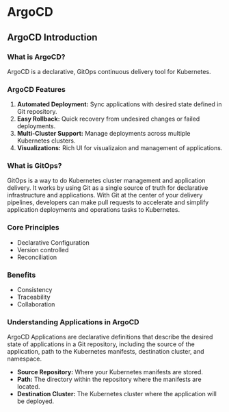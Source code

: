 # ArgoCD

## ArgoCD Introduction

### What is ArgoCD?

ArgoCD is a declarative, GitOps continuous delivery tool for Kubernetes.

### ArgoCD Features

1. **Automated Deployment:** Sync applications with desired state defined in Git repository.
2. **Easy Rollback:** Quick recovery from undesired changes or failed deployments.
3. **Multi-Cluster Support:** Manage deployments across multiple Kubernetes clusters.
4. **Visualizations:** Rich UI for visualizaion and management of applications.

### What is GitOps?

GitOps is a way to do Kubernetes cluster management and application delivery. It works by using Git as a single source of truth for declarative infrastructure and applications. With Git at the center of your delivery pipelines, developers can make pull requests to accelerate and simplify application deployments and operations tasks to Kubernetes.

### Core Principles

- Declarative Configuration
- Version controlled
- Reconciliation

### Benefits

- Consistency
- Traceability
- Collaboration

### Understanding Applications in ArgoCD

ArgoCD Applications are declarative definitions that describe the desired state of applications in a Git repository, including the source of the application, path to the Kubernetes manifests, destination cluster, and namespace.

- **Source Repository:** Where your Kubernetes manifests are stored.
- **Path:** The directory within the repository where the manifests are located.
- **Destination Cluster:** The Kubernetes cluster where the application will be deployed.
